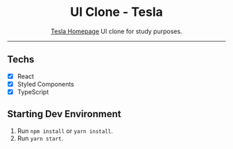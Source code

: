 <h1 align="center">
UI Clone - Tesla
</h1>

<p align="center"><a href="#">Tesla Homepage</a> UI clone for study purposes.</p>

<hr>

## Techs

- [x] React
- [x] Styled Components
- [x] TypeScript

## Starting Dev Environment

1. Run `npm install` or `yarn install`.<br />
2. Run `yarn start`.<br />
